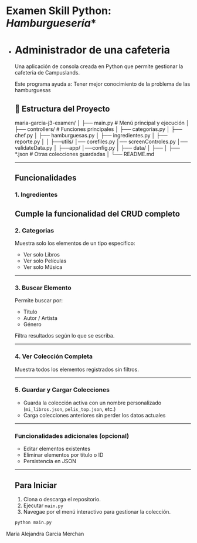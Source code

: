 # Examen Skill Python: *Hamburguesería**


- #  Administrador de una cafeteria 
  
  Una aplicación de consola creada en Python que permite gestionar la cafeteria de Campuslands.
  
  Este programa ayuda a:
   Tener mejor conocimiento de la problema de las hamburguesas
  
  
  ## 📂 Estructura del Proyecto
  
  maria-garcia-j3-examen/
  │
  ├── main.py # Menú principal y ejecución
  │
  ├── controllers/ # Funciones principales
  │ ├── categorias.py
  │ ├── chef.py
  │ ├── hamburguesas.py
  │ ├── ingredientes.py
  │ ├── reporte.py
  │
  │
  ├──utils/
  │── corefiles.py
  │── screenControles.py
  │── validateData.py
  │
  ├──app/
  │──config.py
  │
  ├── data/
  │ ├── 
  │ ├── *.json # Otras colecciones guardadas
  │
  └── README.md
  
  
  
  ---
  
  ##  Funcionalidades
  
  ### 1. Ingredientes
  Cumple la funcionalidad del CRUD completo
  ---
  
  ### 2. Categorias
  Muestra solo los elementos de un tipo específico:
  - Ver solo Libros
  - Ver solo Películas
  - Ver solo Música
  
  ---
  
  ### 3. Buscar Elemento
  Permite buscar por:
  - Título
  - Autor / Artista
  - Género
  
  Filtra resultados según lo que se escriba.
  
  ---
  
  ###  4. Ver Colección Completa
  Muestra todos los elementos registrados sin filtros.
  
  ---
  
  ###  5. Guardar y Cargar Colecciones
  - Guarda la colección activa con un nombre personalizado (`mi_libros.json`, `pelis_top.json`, etc.)
  - Carga colecciones anteriores sin perder los datos actuales
  
  ---
  
  ###  Funcionalidades adicionales (opcional)
  -  Editar elementos existentes
  -  Eliminar elementos por título o ID
  -  Persistencia en JSON
  
  
  
  ---
  
  ## Para Iniciar
  
  1. Clona o descarga el repositorio.
  2. Ejecutar `main.py`
  3. Navegae por el menú interactivo para gestionar la colección.
  
  ```bash
  python main.py
  ```

Maria Alejandra Garcia Merchan